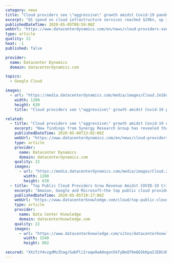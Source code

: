 ```yaml
---
category: news
title: "Cloud providers see \"aggressive\" growth amidst Covid-19 pandemic"
excerpt: "Q1 spend on cloud infrastructure services reached $29bn, up 37 percent over the same time last year. Synergy said that the data \"showed no meaningful negative impact as a result of the Covid-19 pandemic."
publishedDateTime: 2020-05-05T08:59:00Z
webUrl: "https://www.datacenterdynamics.com/en/news/cloud-providers-see-aggressive-growth-amidst-covid-19-outbreak/"
type: article
quality: 22
heat: -1
published: false

provider:
  name: Datacenter Dynamics
  domain: datacenterdynamics.com

topics:
  - Google Cloud

images:
  - url: "https://media.datacenterdynamics.com/media/images/Cloud.2e16d0ba.fill-1200x630_c0sdUHU.jpg"
    width: 1200
    height: 630
    title: "Cloud providers see \"aggressive\" growth amidst Covid-19 pandemic"

related:
  - title: "Cloud providers see \"aggressive\" growth amidst Covid-19 outbreak"
    excerpt: "New findings from Synergy Research Group has revealed that cloud spending is up and has not been hampered by the ongoing Covid-19 outbreak. Q1 spend on cloud infrastructure services reached $29bn, up 37 percent over the same time last year."
    publishedDateTime: 2020-05-04T13:02:00Z
    webUrl: "https://www.datacenterdynamics.com/en/news/cloud-providers-see-aggressive-growth-amidst-covid-19-outbreak/"
    type: article
    provider:
      name: Datacenter Dynamics
      domain: datacenterdynamics.com
    quality: 22
    images:
      - url: "https://media.datacenterdynamics.com/media/images/Cloud.2e16d0ba.fill-1200x630_c0sdUHU.jpg"
        width: 1200
        height: 630
  - title: "Top Public Cloud Providers Grow Revenue Amidst COVID-19 Crisis"
    excerpt: "Amazon, Google and Microsoft—the top public cloud providers—are all benefiting from organizations of all sizes looking to the cloud for business continuity during the global pandemic."
    publishedDateTime: 2020-05-05T19:17:00Z
    webUrl: "https://www.datacenterknowledge.com/cloud/top-public-cloud-providers-grow-revenue-amidst-covid-19-crisis"
    type: article
    provider:
      name: Data Center Knowledge
      domain: datacenterknowledge.com
    quality: 22
    images:
      - url: "https://www.datacenterknowledge.com/sites/datacenterknowledge.com/files/cloud-revenue.jpg"
        width: 1540
        height: 802

secured: "XXzTzY4vzgdMzIhag/GabPliIraqw9aA0xgon5kTyBeQT0eQG5kKpaIJEDCdPaYsnmJXMMN/+/272yLrvmxayLlxbIdqqn99pbwFWC4d7PfKpdRTXhxCITB6mmlfdKP8sw5ao+AyhfcWeTnFlyCMip4dkwuEiixZwPM3w2acQ7zfSpriHwjcx+jB/+/xaY2/t8KRddPI6zSnNsI9lle+4rJSTTivq2aF2eyvH+6jF01Xp79X4s9yWpMJLuel211MndehWAIx+JXRRTepq2Pq7hGD/Sj3u8bdTtRqKMgWRBJot9Q6b3jOtctrNuGLcIHX;IJV6FjA3Vipysyn5cBVliw=="
---
```


